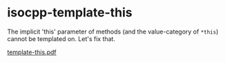 # isocpp-template-this

The implicit 'this' parameter of methods (and the value-category of `*this`)
cannot be templated on. Let's fix that.

[template-this.pdf](template-this.pdf)

